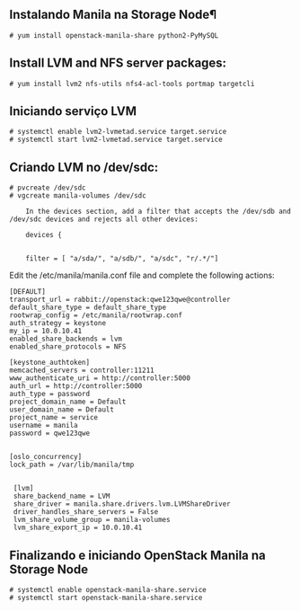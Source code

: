 ## Instalando Manila na Storage Node¶
```
# yum install openstack-manila-share python2-PyMySQL
```
## Install LVM and NFS server packages:
```
# yum install lvm2 nfs-utils nfs4-acl-tools portmap targetcli
```
## Iniciando serviço LVM
```
# systemctl enable lvm2-lvmetad.service target.service
# systemctl start lvm2-lvmetad.service target.service
```
## Criando LVM no /dev/sdc:
```SH
# pvcreate /dev/sdc
# vgcreate manila-volumes /dev/sdc
```


        In the devices section, add a filter that accepts the /dev/sdb and /dev/sdc devices and rejects all other devices:

        devices {


        filter = [ "a/sda/", "a/sdb/", "a/sdc", "r/.*/"]



Edit the /etc/manila/manila.conf file and complete the following actions:


```
[DEFAULT]
transport_url = rabbit://openstack:qwe123qwe@controller
default_share_type = default_share_type
rootwrap_config = /etc/manila/rootwrap.conf
auth_strategy = keystone
my_ip = 10.0.10.41
enabled_share_backends = lvm
enabled_share_protocols = NFS

[keystone_authtoken]
memcached_servers = controller:11211
www_authenticate_uri = http://controller:5000
auth_url = http://controller:5000
auth_type = password
project_domain_name = Default
user_domain_name = Default
project_name = service
username = manila
password = qwe123qwe


[oslo_concurrency]
lock_path = /var/lib/manila/tmp


 [lvm]
 share_backend_name = LVM
 share_driver = manila.share.drivers.lvm.LVMShareDriver
 driver_handles_share_servers = False
 lvm_share_volume_group = manila-volumes
 lvm_share_export_ip = 10.0.10.41
```


      
## Finalizando e iniciando OpenStack Manila na Storage Node

```
# systemctl enable openstack-manila-share.service
# systemctl start openstack-manila-share.service
```
